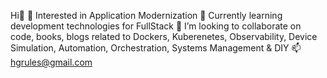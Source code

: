 Hi👋
👀 Interested in Application Modernization
🌱 Currently learning development technologies for FullStack
💞️ I’m looking to collaborate on code, books, blogs related to Dockers, Kuberenetes, Observability, Device Simulation, Automation, Orchestration, Systems Management & DIY
📫 hgrules@gmail.com

<!---
hgrules/hgrules is a ✨ special ✨ repository because its `README.md` (this file) appears on your GitHub profile.
You can click the Preview link to take a look at your changes.
--->
